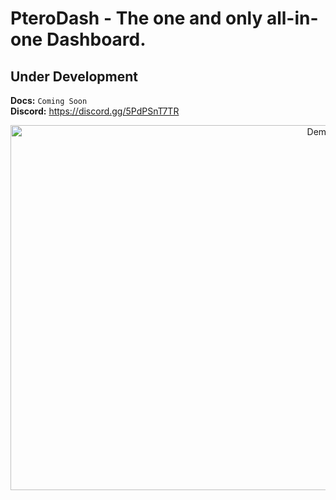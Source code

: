# PteroDash - The one and only all-in-one Dashboard.
## Under Development<br>
**Docs:** `Coming Soon`<br>
**Discord:** https://discord.gg/5PdPSnT7TR

<div align="center">
<img src="https://media.discordapp.net/attachments/1075493592824565780/1083703830467842157/image.png?width=1023&height=554" alt="Demo" width="972" height="584">
</div>
